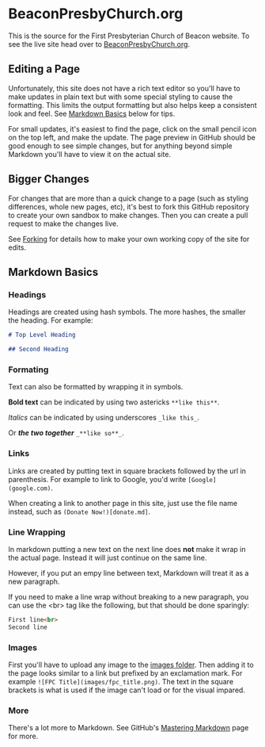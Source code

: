 # BeaconPresbyChurch.org

This is the source for the First Presbyterian Church of Beacon website.
To see the live site head over to [BeaconPresbyChurch.org](https://beaconpresbychurch.org).

## Editing a Page

Unfortunately, this site does not have a rich text editor so you'll have to make updates in plain text but with some special styling to cause the formatting.
This limits the output formatting but also helps keep a consistent look and feel.
See [Markdown Basics](#Markdown-Basics) below for tips.

For small updates, it's easiest to find the page, click on the small pencil icon on the top left, and make the update.
The page preview in GitHub should be good enough to see simple changes, but for anything beyond simple Markdown you'll have to view it on the actual site.

## Bigger Changes

For changes that are more than a quick change to a page (such as styling differences, whole new pages, etc), 
it's best to fork this GitHub repository to create your own sandbox to make changes.
Then you can create a pull request to make the changes live.

See [Forking](FORKING.md) for details how to make your own working copy of the site for edits.

## Markdown Basics

### Headings
Headings are created using hash symbols. The more hashes, the smaller the heading.
For example:

```markdown
# Top Level Heading

## Second Heading
```

### Formating

Text can also be formatted by wrapping it in symbols. 

**Bold text** can be indicated by using two astericks `**like this**`.

_Italics_ can be indicated by using underscores `_like this_`.

Or _**the two together**_ `_**like so**_`.

### Links

Links are created by putting text in square brackets followed by the url in parenthesis.
For example to link to Google, you'd write `[Google](google.com)`.

When creating a link to another page in this site, just use the file name instead, such as `(Donate Now!)[donate.md]`.

### Line Wrapping

In markdown putting a new text on the next line does **not** make it wrap in the actual page.
Instead it will just continue on the same line.

However, if you put an empy line between text, Markdown will treat it as a new paragraph.

If you need to make a line wrap without breaking to a new paragraph, you can use the &lt;br&gt; tag like the following, but that should be done sparingly:

```Markdown
First line<br>
Second line
```

### Images

First you'll have to upload any image to the [images folder](images). 
Then adding it to the page looks similar to a link but prefixed by an exclamation mark.
For example `![FPC Title](images/fpc_title.png)`. 
The text in the square brackets is what is used if the image can't load or for the visual impared.

### More

There's a lot more to Markdown. See GitHub's [Mastering Markdown](https://guides.github.com/features/mastering-markdown/) page for more.
